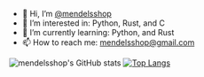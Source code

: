 - 👋 Hi, I’m  <a href="https://github.com/mendelsshop/">@mendelsshop</a>
- 👀 I’m interested in: Python, Rust, and C 
- 🌱 I’m currently learning: Python, and Rust
- 📫 How to reach me: mendelsshop@gmail.com

![mendelsshop's GitHub stats](https://github-readme-stats.vercel.app/api?username=mendelsshop&show_icons=true&theme=dark)
[![Top Langs](https://github-readme-stats.vercel.app/api/top-langs/?username=mendelsshop&exclude_repo=github-readme-stats&theme=dark)](https://github.com/mendelsshop/github-readme-stats)
<!---
mendelsshop/mendelsshop is a ✨ special ✨ repository because its `README.md` (this file) appears on your GitHub profile.
You can click the Preview link to take a look at your changes.
--->
